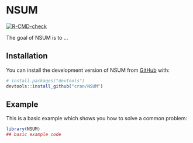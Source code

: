 
# NSUM

<!-- badges: start -->
[![R-CMD-check](https://github.com/mbojan/NSUM/actions/workflows/R-CMD-check.yaml/badge.svg)](https://github.com/mbojan/NSUM/actions/workflows/R-CMD-check.yaml)
<!-- badges: end -->

The goal of NSUM is to ...

## Installation

You can install the development version of NSUM from [GitHub](https://github.com/) with:

``` r
# install.packages("devtools")
devtools::install_github("cran/NSUM")
```

## Example

This is a basic example which shows you how to solve a common problem:

``` r
library(NSUM)
## basic example code
```

